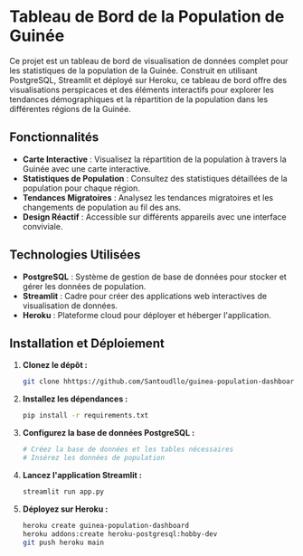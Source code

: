 # Tableau de Bord de la Population de Guinée

Ce projet est un tableau de bord de visualisation de données complet pour les statistiques de la population de la Guinée. Construit en utilisant PostgreSQL, Streamlit et déployé sur Heroku, ce tableau de bord offre des visualisations perspicaces et des éléments interactifs pour explorer les tendances démographiques et la répartition de la population dans les différentes régions de la Guinée.

## Fonctionnalités

- **Carte Interactive** : Visualisez la répartition de la population à travers la Guinée avec une carte interactive.
- **Statistiques de Population** : Consultez des statistiques détaillées de la population pour chaque région.
- **Tendances Migratoires** : Analysez les tendances migratoires et les changements de population au fil des ans.
- **Design Réactif** : Accessible sur différents appareils avec une interface conviviale.

## Technologies Utilisées

- **PostgreSQL** : Système de gestion de base de données pour stocker et gérer les données de population.
- **Streamlit** : Cadre pour créer des applications web interactives de visualisation de données.
- **Heroku** : Plateforme cloud pour déployer et héberger l'application.

## Installation et Déploiement

1. **Clonez le dépôt :**

    ```bash
    git clone hhttps://github.com/Santoudllo/guinea-population-dashboard.git
    ```

2. **Installez les dépendances :**

    ```bash
    pip install -r requirements.txt
    ```

3. **Configurez la base de données PostgreSQL :**

    ```bash
    # Créez la base de données et les tables nécessaires
    # Insérez les données de population
    ```

4. **Lancez l'application Streamlit :**

    ```bash
    streamlit run app.py
    ```

5. **Déployez sur Heroku :**

    ```bash
    heroku create guinea-population-dashboard
    heroku addons:create heroku-postgresql:hobby-dev
    git push heroku main
    ```
